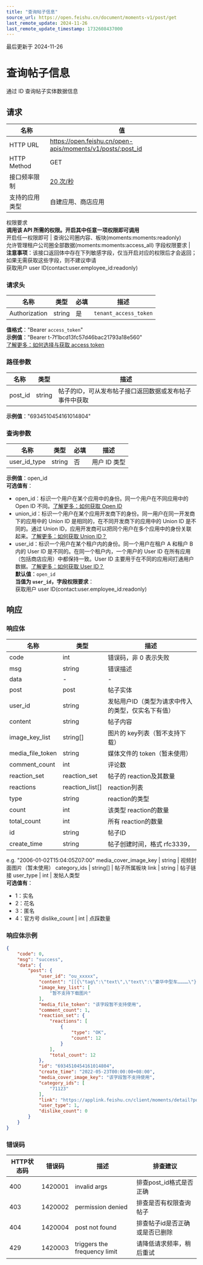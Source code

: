 ```yaml
---
title: "查询帖子信息"
source_url: https://open.feishu.cn/document/moments-v1/post/get
last_remote_update: 2024-11-26
last_remote_update_timestamp: 1732608437000
---
```

最后更新于 2024-11-26

# 查询帖子信息

通过 ID 查询帖子实体数据信息

## 请求
名称 | 值
---|---
HTTP URL | https://open.feishu.cn/open-apis/moments/v1/posts/:post_id
HTTP Method | GET
接口频率限制 | [20 次/秒](https://open.feishu.cn/document/ukTMukTMukTM/uUzN04SN3QjL1cDN)
支持的应用类型 | 自建应用、商店应用
权限要求  
            **调用该 API 所需的权限。开启其中任意一项权限即可调用**  
            开启任一权限即可 | 查询公司圈内容、板块(moments:moments:readonly)  
            允许管理租户公司圈全部数据(moments:moments:access_all)
字段权限要求 | **注意事项**：该接口返回体中存在下列敏感字段，仅当开启对应的权限后才会返回；如果无需获取这些字段，则不建议申请  
        获取用户 user ID(contact:user.employee_id:readonly)

### 请求头

名称 | 类型 | 必填 | 描述
--- | --- | --- | ---
Authorization | string | 是 | `tenant_access_token`  
**值格式**："Bearer `access_token`"  
**示例值**："Bearer t-7f1bcd13fc57d46bac21793a18e560"  
[了解更多：如何选择与获取 access token](https://open.feishu.cn/document/uAjLw4CM/ugTN1YjL4UTN24CO1UjN/trouble-shooting/how-to-choose-which-type-of-token-to-use)

### 路径参数

名称 | 类型 | 描述
--- | --- | ---
post_id | string | 帖子的ID，可从发布帖子接口返回数据或发布帖子事件中获取  
**示例值**："6934510454161014804"

### 查询参数

名称 | 类型 | 必填 | 描述
--- | --- | --- | ---
user_id_type | string | 否 | 用户 ID 类型  
**示例值**：open_id  
**可选值有**：  
- open_id：标识一个用户在某个应用中的身份。同一个用户在不同应用中的 Open ID 不同。[了解更多：如何获取 Open ID](https://open.feishu.cn/document/uAjLw4CM/ugTN1YjL4UTN24CO1UjN/trouble-shooting/how-to-obtain-openid)  
- union_id：标识一个用户在某个应用开发商下的身份。同一用户在同一开发商下的应用中的 Union ID 是相同的，在不同开发商下的应用中的 Union ID 是不同的。通过 Union ID，应用开发商可以把同个用户在多个应用中的身份关联起来。[了解更多：如何获取 Union ID？](https://open.feishu.cn/document/uAjLw4CM/ugTN1YjL4UTN24CO1UjN/trouble-shooting/how-to-obtain-union-id)  
- user_id：标识一个用户在某个租户内的身份。同一个用户在租户 A 和租户 B 内的 User ID 是不同的。在同一个租户内，一个用户的 User ID 在所有应用（包括商店应用）中都保持一致。User ID 主要用于在不同的应用间打通用户数据。[了解更多：如何获取 User ID？](https://open.feishu.cn/document/uAjLw4CM/ugTN1YjL4UTN24CO1UjN/trouble-shooting/how-to-obtain-user-id)  
**默认值**：`open_id`  
**当值为 `user_id`，字段权限要求**：  
获取用户 user ID(contact:user.employee_id:readonly)

## 响应

### 响应体

名称 | 类型 | 描述
--- | --- | ---
code | int | 错误码，非 0 表示失败
msg | string | 错误描述
data | \- | \-
post | post | 帖子实体
user_id | string | 发帖用户ID（类型为请求中传入的类型，仅实名下有值）
content | string | 帖子内容
image_key_list | string\[\] | 图片的 key列表（暂不支持下载）
media_file_token | string | 媒体文件的 token（暂未使用）
comment_count | int | 评论数
reaction_set | reaction_set | 帖子的 reaction及其数量
reactions | reaction_list\[\] | reaction列表
type | string | reaction的类型
count | int | 该类型 reaction的数量
total_count | int | 所有 reaction的数量
id | string | 帖子ID
create_time | string | 帖子创建时间，格式 rfc3339，  
e.g. "2006-01-02T15:04:05Z07:00"
media_cover_image_key | string | 视频封面图片（暂未使用）
category_ids | string\[\] | 帖子所属板块
link | string | 帖子链接
user_type | int | 发帖人类型  
**可选值有**：  
- 1：实名  
- 2：花名  
- 3：匿名  
- 4：官方号
dislike_count | int | 点踩数量

### 响应体示例
```json
{
    "code": 0,
    "msg": "success",
    "data": {
        "post": {
            "user_id": "ou_xxxxx",
            "content": "[[{\"tag\":\"text\",\"text\":\"豪华中型车…………\"},{\"tag\":\"a\",\"text\":\"查看原文\",\"href\":\"https://www.autohome.com.cn/advice/202204/1244455.html\"}]]",
            "image_key_list": [
                "暂不支持下载图片"
            ],
            "media_file_token": "该字段暂不支持使用",
            "comment_count": 1,
            "reaction_set": {
                "reactions": [
                    {
                        "type": "OK",
                        "count": 12
                    }
                ],
                "total_count": 12
            },
            "id": "6934510454161014804",
            "create_time": "2022-05-23T00:00:00+08:00",
            "media_cover_image_key": "该字段暂不支持使用",
            "category_ids": [
                "71123"
            ],
            "link": "https://applink.feishu.cn/client/moments/detail?postId=6934510454161014804",
            "user_type": 1,
            "dislike_count": 0
        }
    }
}
```

### 错误码

HTTP状态码 | 错误码 | 描述 | 排查建议
--- | --- | --- | ---
400 | 1420001 | invalid args | 排查post_id格式是否正确
403 | 1420002 | permission denied | 排查是否有权限查询帖子
404 | 1420004 | post not found | 排查帖子id是否正确或是否已删除
429 | 1420003 | triggers the frequency limit | 请降低请求频率，稍后重试
